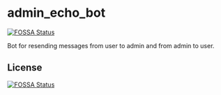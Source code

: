 # admin_echo_bot
[![FOSSA Status](https://app.fossa.com/api/projects/git%2Bgithub.com%2FVitaliyIvanovSPB%2Fadmin_echo_bot.svg?type=shield)](https://app.fossa.com/projects/git%2Bgithub.com%2FVitaliyIvanovSPB%2Fadmin_echo_bot?ref=badge_shield)

Bot for resending messages from user to admin and from admin to user.


## License
[![FOSSA Status](https://app.fossa.com/api/projects/git%2Bgithub.com%2FVitaliyIvanovSPB%2Fadmin_echo_bot.svg?type=large)](https://app.fossa.com/projects/git%2Bgithub.com%2FVitaliyIvanovSPB%2Fadmin_echo_bot?ref=badge_large)